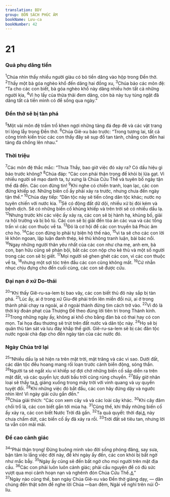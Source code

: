 ```yaml
---
translation: BDY
group: BỐN SÁCH PHÚC ÂM
bookName: Lưu-ca 
bookNumber: 42
---
```


<div class="title"><h1>21</h1><h3>Quả phụ dâng tiền</h3></div>
<span class="verse lu_21_1"><sup>1</sup>Chúa nhìn thấy nhiều người giàu có bỏ tiền dâng vào hộp trong Đền thờ. </span>
<span class="verse lu_21_2"><sup>2</sup>Thấy một bà góa nghèo khổ đến dâng hai đồng xu, </span>
<span class="verse lu_21_3"><sup>3</sup>Chúa bảo các môn đệ: “Ta cho các con biết, bà góa nghèo khổ này dâng nhiều hơn tất cả những người kia, </span>
<span class="verse lu_21_4"><sup>4</sup>Vì họ lấy của thừa thãi đem dâng, còn bà này tuy túng ngặt đã dâng tất cả tiền mình có để sống qua ngày.”</span>
<div class="title"><h3>Đền thờ sẽ bị tàn phá</h3></div>
<span class="verse lu_21_5"><sup>5</sup>Một vài môn đệ trầm trồ khen ngợi những tảng đá đẹp đẽ và các vật trang trí lộng lẫy trong Đền thờ. </span>
<span class="verse lu_21_6"><sup>6</sup>Chúa Giê-xu báo trước: “Trong tương lai, tất cả công trình kiến trúc các con thấy đây sẽ sụp đổ tan tành, chẳng còn đến hai tảng đá chồng lên nhau.”</span>
<div class="title"><h3>Thời triệu</h3></div>
<span class="verse lu_21_7"><sup>7</sup>Các môn đệ thắc mắc: “Thưa Thầy, bao giờ việc đó xảy ra? Có dấu hiệu gì báo trước không? </span>
<span class="verse lu_21_8"><sup>8</sup>Chúa đáp: “Các con phải thận trọng để khỏi bị lừa gạt. Vì nhiều người sẽ mạo danh ta, tự xưng là Chúa Cứu Thế và tuyên bố ngày tận thế đã đến. Các con đừng tin! </span>
<span class="verse lu_21_9"><sup>9</sup>Khi nghe có chiến tranh, loạn lạc, các con đừng khiếp sợ. Những biến cố ấy phải xảy ra trước, nhưng chưa đến ngày tận thế.” </span>
<span class="verse lu_21_10"><sup>10</sup>Chúa dạy tiếp: “Dân tộc này sẽ tiến công dân tộc khác; nước nọ tuyên chiến với nước kia. </span>
<span class="verse lu_21_11"><sup>11</sup>Sẽ có động đất dữ dội, nhiều xứ bị đói kém và bệnh dịch. Sẽ có những biến cố khủng khiếp và trên trời sẽ có nhiều dấu lạ. </span>
<span class="verse lu_21_12"><sup>12</sup>Nhưng trước khi các việc ấy xảy ra, các con sẽ bị hành hạ, khủng bố, giải ra hội trường và bị bỏ tù. Các con sẽ bị giải đến tòa án các vua và các tổng trấn vì các con thuộc về ta. </span>
<span class="verse lu_21_13"><sup>13</sup>Đó là cơ hội để các con truyền bá Phúc âm cho họ. </span>
<span class="verse lu_21_14"><sup>14</sup>Các con đừng lo phải tự biện hộ thế nào, </span>
<span class="verse lu_21_15"><sup>15</sup>vì ta sẽ cho các con lời lẽ khôn ngoan, lập luận đanh thép, kẻ thù không tranh luận, bài bác nổi. </span>
<span class="verse lu_21_16"><sup>16</sup>Ngay những người thân yêu nhất của các con như cha mẹ, anh em, bà con, bạn hữu cũng sẽ phản bội, bắt các con nộp cho kẻ thù và một số người trong các con sẽ bị giết. </span>
<span class="verse lu_21_17"><sup>17</sup>Mọi người sẽ ghen ghét các con, vì các con thuộc về ta, </span>
<span class="verse lu_21_18"><sup>18</sup>nhưng một sợi tóc trên đầu các con cũng không mất. </span>
<span class="verse lu_21_19"><sup>19</sup>Cứ nhẫn nhục chịu đựng cho đến cuối cùng, các con sẽ được cứu.</span>
<div class="title"><h3>Đại nạn ở xứ Do-thái</h3></div>
<span class="verse lu_21_20"><sup>20</sup>“Khi thấy Giê-ru-sa-lem bị bao vây, các con biết thủ đô này sắp bị tàn phá. </span>
<span class="verse lu_21_21"><sup>21</sup>Lúc ấy, ai ở trong xứ Giu-đê phải trốn lên miền đồi núi, ai ở trong thành phải chạy ra ngoài, ai ở ngoài thành đừng tìm cách trở vào. </span>
<span class="verse lu_21_22"><sup>22</sup>Vì đó là thời kỳ đoán phạt của Thượng Đế theo đúng lời tiên tri trong Thánh kinh. </span>
<span class="verse lu_21_23"><sup>23</sup>Trong những ngày ấy, không ai khổ cho bằng đàn bà có thai hay có con mọn. Tai họa đau thương sẽ trút trên đất nước và dân tộc này. </span>
<span class="verse lu_21_24"><sup>24</sup>Họ sẽ bị quân thù tàn sát và lưu đày khắp thế giới. Giê-ru-sa-lem sẽ bị các đân tộc nước ngoài chà đạp cho đến ngày tàn của các nước đó.</span>
<div class="title"><h3>Ngày Chúa trở lại</h3></div>
<span class="verse lu_21_25"><sup>25</sup>“Nhiều dấu lạ sẽ hiện ra trên mặt trời, mặt trăng và các vì sao. Dưới đất, các dân tộc đều hoang mang rối loạn trước cảnh biển động, sóng thần. </span>
<span class="verse lu_21_26"><sup>26</sup>Người ta sẽ ngất xỉu vì khiếp sợ đợi chờ những biến cố sắp diễn ra trên mặt đất, và các quyền lực dưới bầu trời cũng rúng chuyển. </span>
<span class="verse lu_21_27"><sup>27</sup>Bấy giờ nhân loại sẽ thấy ta<a href="#" data-toggle="tooltip" data-placement="bottom" title="Nt Con Loài Người">⚓</a> giáng xuống trong mây trời với vinh quang và uy quyền tuyệt đối. </span>
<span class="verse lu_21_28"><sup>28</sup>Khi những việc đó bắt đầu, các con hãy đứng dậy và ngước nhìn lên! Vì ngày giải cứu gần đến.”<br/></span>
<span class="verse lu_21_29"><sup>29</sup>Chúa giải thích: “Các con xem cây vả và các loài cây khác. </span>
<span class="verse lu_21_30"><sup>30</sup>Khi cây đâm chồi trổ lá, các con biết gần tới mùa hạ. </span>
<span class="verse lu_21_31"><sup>31</sup>Cũng thế, khi thấy những biến cố ấy xảy ra, các con biết Nước Trời đã gần. </span>
<span class="verse lu_21_32"><sup>32</sup>Ta quả quyết: thời đại<a href="#" data-toggle="tooltip" data-placement="bottom" title="Nt thế hệ">⚓</a> này chưa chấm dứt, các biến cố ấy đã xảy ra rồi. </span>
<span class="verse lu_21_33"><sup>33</sup>Trời đất sẽ tiêu tan, nhưng lời ta vẫn còn mãi mãi.</span>
<div class="title"><h3>Đề cao cảnh giác</h3></div>
<span class="verse lu_21_34"><sup>34</sup>“Phải thận trọng! Đừng buông mình vào đời sống phóng đãng, say sưa, bận tâm lo lắng việc đời này, để khi ngày ấy đến, các con khỏi bị bất ngờ như mắc bẫy. </span>
<span class="verse lu_21_35"><sup>35</sup>Ngày ấy cũng sẽ đến bất ngờ cho mọi người trên mặt địa cầu. </span>
<span class="verse lu_21_36"><sup>36</sup>Các con phải luôn luôn cảnh giác; phải cầu nguyện để có đủ sức vượt qua mọi cảnh hoạn nạn và nghênh đón Chúa Cứu Thế.<a href="#" data-toggle="tooltip" data-placement="bottom" title="Nt Con Loài Người">⚓</a>”<br/></span>
<span class="verse lu_21_37"><sup>37</sup>Ngày nào cũng thế, ban ngày Chúa Giê-xu vào Đền thờ giảng dạy, — dân chúng đến thật sớm để nghe lời Chúa —ban đêm, Ngài về nghỉ trên núi Ô-liu.</span>
